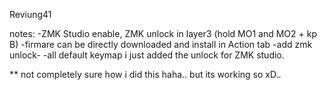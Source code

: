 Reviung41 

notes:
-ZMK Studio enable, ZMK unlock in layer3 (hold MO1 and MO2 + kp B)
-firmare can be directly downloaded and install in Action tab -add zmk unlock-
-all default keymap i just added the unlock for ZMK studio.

** not completely sure how i did this haha.. but its working so xD..

